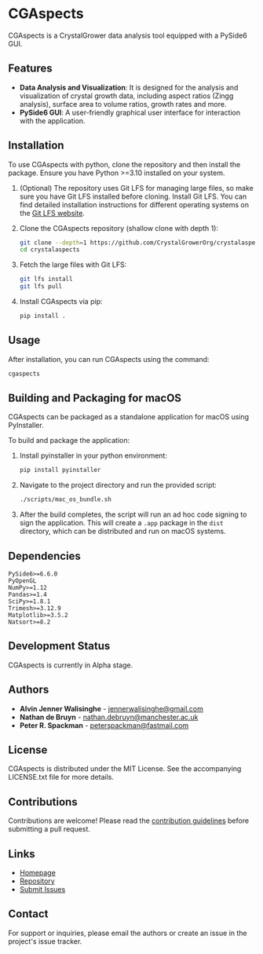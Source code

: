 # CGAspects

CGAspects is a CrystalGrower data analysis tool equipped with a PySide6 GUI. 

## Features

- **Data Analysis and Visualization**: It is designed for the analysis and visualization of crystal growth data, including aspect ratios (Zingg analysis), surface area to volume ratios, growth rates and more.
- **PySide6 GUI**: A user-friendly graphical user interface for interaction with the application.

## Installation

To use CGAspects with python, clone the repository and then install the package. 
Ensure you have Python >=3.10 installed on your system.

1. (Optional) The repository uses Git LFS for managing large files, so make sure you have Git LFS installed before cloning.
   Install Git LFS. You can find detailed installation instructions for different operating systems on the [Git LFS website](https://git-lfs.github.com/).

3. Clone the CGAspects repository (shallow clone with depth 1):

    ```bash
    git clone --depth=1 https://github.com/CrystalGrowerOrg/crystalaspects.git
    cd crystalaspects
    ```

4. Fetch the large files with Git LFS:

    ```bash
    git lfs install
    git lfs pull
    ```

5. Install CGAspects via pip:

    ```bash
    pip install .
    ```

## Usage

After installation, you can run CGAspects using the command:

```bash
cgaspects
```

## Building and Packaging for macOS

CGAspects can be packaged as a standalone application for macOS using PyInstaller. 

To build and package the application:

1. Install pyinstaller in your python environment:
   
    ```bash
    pip install pyinstaller
    ```
3. Navigate to the project directory and run the provided script:

    ```bash
    ./scripts/mac_os_bundle.sh
    ```

4. After the build completes, the script will run an ad hoc code signing to sign the application.
   This will create a `.app` package in the `dist` directory, which can be distributed and run on macOS systems.

## Dependencies

    PySide6>=6.6.0
    PyOpenGL
    NumPy>=1.12
    Pandas>=1.4
    SciPy>=1.8.1
    Trimesh>=3.12.9
    Matplotlib>=3.5.2
    Natsort>=8.2

## Development Status

CGAspects is currently in Alpha stage.

## Authors

- **Alvin Jenner Walisinghe** - [jennerwalisinghe@gmail.com](mailto:jennerwalisinghe@gmail.com)
- **Nathan de Bruyn** - [nathan.debruyn@manchester.ac.uk](mailto:nathan.debruyn@manchester.ac.uk)
- **Peter R. Spackman** - [peterspackman@fastmail.com](mailto:peterspackman@fastmail.com)

## License

CGAspects is distributed under the MIT License. See the accompanying LICENSE.txt file for more details.

## Contributions

Contributions are welcome! Please read the [contribution guidelines](https://github.com/CrystalGrowerOrg/crystalaspects/blob/main/CONTRIBUTING.md) before submitting a pull request.

## Links

- [Homepage](https://github.com/CrystalGrowerOrg/crystalaspects)
- [Repository](https://github.com/CrystalGrowerOrg/crystalaspects)
- [Submit Issues](https://github.com/CrystalGrowerOrg/crystalaspects/issues)

## Contact

For support or inquiries, please email the authors or create an issue in the project's issue tracker.

